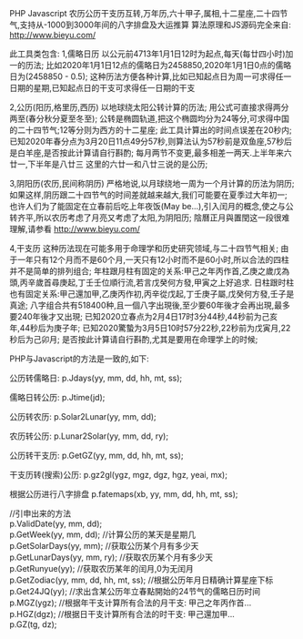 PHP Javascript 农历公历干支历互转,万年历,六十甲子,属相,十二星座,二十四节气,支持从-1000到3000年间的八字排盘及大运推算
算法原理和JS源码完全来自: http://www.bieyu.com/

此工具类包含:
1,儒略日历
以公元前4713年1月1日12时为起点,每天(每廿四小时)加一的历法;
比如2020年1月1日12点的儒略日为2458850,2020年1月1日0点的儒略日为(2458850 - 0.5);
这种历法方便各种计算,比如已知起点日为周一可求得任一日期的星期,已知起点日的干支可求得任一日期的干支

2,公历(阳历,格里历,西历)
以地球绕太阳公转计算的历法;
用公式可直接求得两分两至(春分秋分夏至冬至);
公转是椭圆轨道,把这个椭圆均分为24等分,可求得中国的二十四节气;12等分则为西方的十二星座;
此工具计算出的时间点误差在20秒内;
已知2020年春分点为3月20日11点49分57秒,则算法认为57秒前是双鱼座,57秒后是白羊座,是否按此计算请自行斟酌;
每月两节不变更,最多相差一两天.上半年来六廿一,下半年是八廿三 这里的六廿一和八廿三说的是公历;

3,阴阳历(农历,民间称阴历)
严格地说,以月球绕地一周为一个月计算的历法为阴历;
如果这样,阴历跟二十四节气的时间差就越来越大,我们可能要在夏季过大年初一;
也许人们为了能固定在立春前后吃上年夜饭(May be...),引入闰月的概念,使之与公转齐平,所以农历考虑了月亮又考虑了太阳,为阴阳历;
陰曆正月與置閏这一段很难理解,请参看 http://www.bieyu.com/

4,干支历
这种历法现在可能多用于命理学和历史研究领域,与二十四节气相关;
由于一年只有12个月而不是60个月,一天只有12小时而不是60小时,所以合法的四柱并不是简单的排列组合;
年柱跟月柱有固定的关系:甲己之年丙作首,乙庚之歲戊為頭,丙辛歲首尋庚起,丁壬壬位順行流,若言戊癸何方發,甲寅之上好追求.
日柱跟时柱也有固定关系:甲己還加甲,乙庚丙作初,丙辛從戊起,丁壬庚子屬,戊癸何方發,壬子是真途;
八字组合共有518400种,且一個八字出現後,至少要60年後才会再出現,最多要240年後才又出現;
已知2020立春点为2月4日17时3分44秒,44秒前为己亥年,44秒后为庚子年;
已知2020驚蟄为3月5日10时57分22秒,22秒前为戊寅月,22秒后为己卯月;
是否按此计算请自行斟酌,尤其是要用在命理学上的时候;

PHP与Javascript的方法是一致的,如下:

公历转儒略日:
p.Jdays(yy, mm, dd, hh, mt, ss);

儒略日转公历:
p.Jtime(jd);

公历转农历:
p.Solar2Lunar(yy, mm, dd);

农历转公历:
p.Lunar2Solar(yy, mm, dd, ry);

公历转干支历:
p.GetGZ(yy, mm, dd, hh, mt, ss);

干支历转(搜索)公历:
p.gz2gl(ygz, mgz, dgz, hgz, yeai, mx);

根据公历进行八字排盘
p.fatemaps(xb, yy, mm, dd, hh, mt, ss);

//引申出来的方法<br />
p.ValidDate(yy, mm, dd);<br />
p.GetWeek(yy, mm, dd); //计算公历的某天是星期几<br />
p.GetSolarDays(yy, mm); //获取公历某个月有多少天<br />
p.GetLunarDays(yy, mm, ry); //获取农历某个月有多少天<br />
p.GetRunyue(yy); //获取农历某年的闰月,0为无闰月<br />
p.GetZodiac(yy, mm, dd, hh, mt, ss); //根据公历年月日精确计算星座下标<br />
p.Get24JQ(yy); //求出含某公历年立春點開始的24节气的儒略日历时间<br />
p.MGZ(ygz); //根据年干支计算所有合法的月干支: 甲己之年丙作首...<br />
p.HGZ(dgz); //根据日干支计算所有合法的时干支: 甲己還加甲...<br />
p.GZ(tg, dz);<br />
